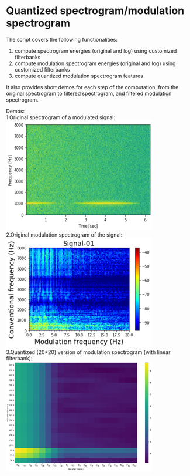 # Quantized spectrogram/modulation spectrogram

The script covers the following functionalities:
1) compute spectrogram energies (original and log) using customized filterbanks
2) compute modulation spectrogram energies (original and log) using customized filterbanks
3) compute quantized modulation spectrogram features

It also provides short demos for each step of the computation, from the original spectrogram to filtered spectrogram, and filtered modulation spectrogram. <br />

Demos:<br />
1.Original spectrogram of a modulated signal:<br />
<img src="./docs/test_spec_og.png" width="400" height="300"><br />
2.Original modulation spectrogram of the signal:<br />
<img src="./docs/test_modspec.png" width="400" height="300"><br />
3.Quantized (20\*20) version of modulation spectrogram (with linear filterbank):<br />
<img src="./docs/test_fbank.png" width="400" height="300">

